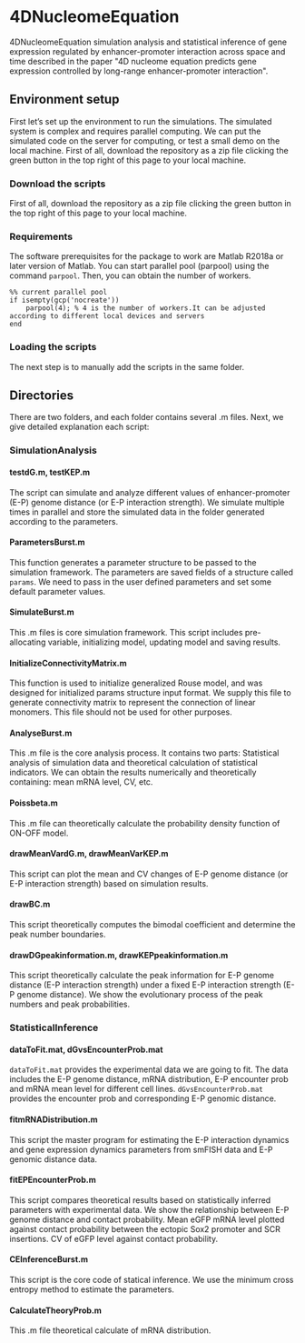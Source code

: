 # 4DNucleomeEquation

4DNucleomeEquation simulation analysis and statistical inference of gene expression regulated by enhancer-promoter interaction across space and time described in the paper "4D nucleome equation predicts gene expression controlled by long-range enhancer-promoter interaction".

## **Environment setup**

First let’s set up the environment to run the simulations. The simulated system is complex and requires parallel computing. We can put the simulated code on the server for computing, or test a small demo on the local machine. First of all, download the repository as a zip file clicking the green button in the top right of this page to your local machine.

### **Download the scripts**

First of all, download the repository as a zip file clicking the green button in the top right of this page to your local machine.

### **Requirements**

The software prerequisites for the package to work are Matlab R2018a or later version of Matlab. You can start parallel pool (parpool) using the command `parpool`. Then, you can obtain the number of workers.

```
%% current parallel pool
if isempty(gcp('nocreate'))
    parpool(4); % 4 is the number of workers.It can be adjusted according to different local devices and servers
end
```

### **Loading the scripts**

The next step is to manually add the scripts in the same folder.

## Directories

There are two folders, and each folder contains several .m files. Next, we give detailed explanation each script:

### SimulationAnalysis

####  testdG.m, testKEP.m

The script can simulate and analyze different values of enhancer-promoter (E-P) genome distance (or E-P interaction strength). We simulate multiple times in parallel and store the simulated data in the folder generated according to the parameters.

#### ParametersBurst.m

This function generates a parameter structure to be passed to the simulation framework. The parameters are saved fields of a structure called `params`. We need to pass in the user defined parameters and set some default parameter values.

#### SimulateBurst.m

This .m files is core simulation framework. This script includes pre-allocating variable, initializing model, updating model and saving results.

#### InitializeConnectivityMatrix.m

This function is used to initialize generalized Rouse model, and was designed for initialized params structure input format. We supply this file to generate connectivity matrix to represent the connection of linear monomers. This file should not be used for other purposes.

#### AnalyseBurst.m

This .m file is the core analysis process. It contains two parts: Statistical analysis of simulation data and theoretical calculation of statistical indicators. We can obtain the results numerically and theoretically containing: mean mRNA level, CV, etc.

#### Poissbeta.m

This .m file can theoretically calculate the probability density function of ON-OFF model.

#### drawMeanVardG.m, drawMeanVarKEP.m

This script can plot the mean and CV changes of E-P genome distance (or E-P interaction strength) based on simulation results. 

#### drawBC.m

This script theoretically computes the bimodal coefficient and determine the peak number boundaries.

#### drawDGpeakinformation.m, drawKEPpeakinformation.m

This script theoretically calculate the peak information for E-P genome distance (E-P interaction strength) under a fixed E-P interaction strength (E-P genome distance). We show the evolutionary process of the peak numbers and peak probabilities.

### StatisticalInference

#### dataToFit.mat, dGvsEncounterProb.mat

`dataToFit.mat`  provides the experimental data we are going to fit. The data includes the E-P genome distance, mRNA distribution, E-P encounter prob and mRNA mean level for different cell lines.  `dGvsEncounterProb.mat`  provides the encounter prob and corresponding E-P genomic distance. 

#### fitmRNADistribution.m

This script  the master program for estimating the  E-P interaction dynamics and gene expression dynamics parameters from smFISH data and E-P genomic distance data.

#### fitEPEncounterProb.m

This script compares theoretical results based on statistically inferred parameters with experimental data. We show the relationship between E-P genome distance and contact probability. Mean eGFP mRNA level plotted against contact probability between the ectopic Sox2 promoter and SCR insertions. CV of eGFP level against contact probability.

#### CEInferenceBurst.m

This script is the core code of statical inference. We use the minimum cross entropy method to estimate the parameters.

#### CalculateTheoryProb.m

This .m file theoretical calculate of mRNA distribution.
